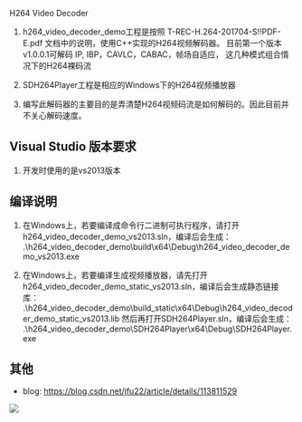 H264 Video Decoder

1. h264_video_decoder_demo工程是按照 T-REC-H.264-201704-S!!PDF-E.pdf 文档中的说明，使用C++实现的H264视频解码器。
   目前第一个版本v1.0.0.1可解码 IP, IBP，CAVLC，CABAC，帧场自适应， 这几种模式组合情况下的H264裸码流

2. SDH264Player工程是相应的Windows下的H264视频播放器

3. 编写此解码器的主要目的是弄清楚H264视频码流是如何解码的。因此目前并不关心解码速度。

## Visual Studio 版本要求
1. 开发时使用的是vs2013版本


## 编译说明
1. 在Windows上，若要编译成命令行二进制可执行程序，请打开h264_video_decoder_demo_vs2013.sln，编译后会生成：
   .\h264_video_decoder_demo\build\x64\Debug\h264_video_decoder_demo_vs2013.exe

2. 在Windows上，若要编译生成视频播放器，请先打开h264_video_decoder_demo_static_vs2013.sln，编译后会生成静态链接库：
   .\h264_video_decoder_demo\build_static\x64\Debug\h264_video_decoder_demo_static_vs2013.lib
   然后再打开SDH264Player.sln，编译后会生成：
   .\h264_video_decoder_demo\SDH264Player\x64\Debug\SDH264Player.exe

## 其他
- blog: https://blog.csdn.net/jfu22/article/details/113811529

![](https://github.com/jfu222/h264_video_decoder_demo/blob/master/doc/palyer_capture.png?raw=true)
